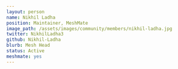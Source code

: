 ```yaml
---
layout: person
name: Nikhil Ladha
position: Maintainer, MeshMate
image_path: /assets/images/community/members/nikhil-ladha.jpg
twitter: NikhilLadha3
github: Nikhil-Ladha
blurb: Mesh Head
status: Active
meshmate: yes
---
```

